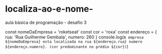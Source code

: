 # localiza-ao-e-nome-
aula básica de programação - desafio 3

const nomeDaEmpresa = 'roketseat'
 const cor = 'roxa'
 const endereço = {
     rua: 'Rua Guilherme Gembala',
     numero: 260
 }
 console.log(`
 A empresa ${nomeDaEmpresa} esta localizada na rua ${endereço.rua} numero ${endereço.numero}. (cor predominante no prédio ${cor})
 `)
